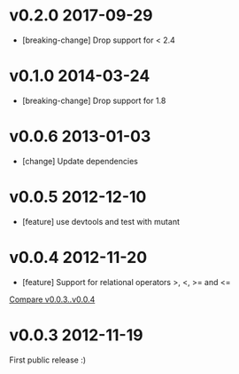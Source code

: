 # v0.2.0 2017-09-29

* [breaking-change] Drop support for < 2.4

# v0.1.0 2014-03-24

* [breaking-change] Drop support for 1.8

# v0.0.6 2013-01-03

* [change] Update dependencies

# v0.0.5 2012-12-10

* [feature] use devtools and test with mutant

# v0.0.4 2012-11-20

* [feature] Support for relational operators >, <, >= and <=

[Compare v0.0.3..v0.0.4](https://github.com/mbj/auom/compare/v0.0.3...v0.0.4)

# v0.0.3 2012-11-19

First public release :)

